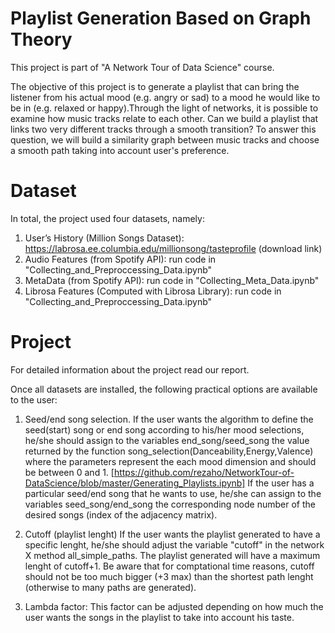 # Playlist Generation Based on Graph Theory

This project is part of "A Network Tour of Data Science" course.

The objective of this project is to generate a playlist that can bring the listener from his actual mood (e.g. angry or sad) to a mood he would like to be in (e.g. relaxed or happy).Through the light of networks, it is possible to examine how music tracks relate to each other. Can we build a playlist that links two very different tracks through a smooth transition? To answer this question, we will build a similarity graph between music tracks and choose a smooth path taking into account user's preference.

# Dataset
In total, the project used four datasets, namely:

1. User’s History (Million Songs Dataset): https://labrosa.ee.columbia.edu/millionsong/tasteprofile (download link)
2. Audio Features (from Spotify API): run code in "Collecting_and_Preproccessing_Data.ipynb"
3. MetaData (from Spotify API): run code in "Collecting_Meta_Data.ipynb"
4. Librosa Features (Computed with Librosa Library): run code in "Collecting_and_Preproccessing_Data.ipynb"

# Project
For detailed information about the project read our report.

Once all datasets are installed, the following practical options are available to the user:

1. Seed/end song selection.
If the user wants the algorithm to define the seed(start) song or end song according to his/her mood selections,   he/she should assign to the variables end_song/seed_song the value returned by the function song_selection(Danceability,Energy,Valence) where the parameters represent the each mood dimension and should be between 0 and 1. [https://github.com/rezaho/NetworkTour-of-DataScience/blob/master/Generating_Playlists.ipynb]
If the user has a particular seed/end song that he wants to use, he/she can assign to the variables seed_song/end_song the corresponding node number of the desired songs (index of the adjacency matrix). 

2. Cutoff (playlist lenght)
If the user wants the playlist generated to have a specific lenght, he/she should adjust the variable "cutoff" in the network X method all_simple_paths. The playlist generated will have a maximum lenght of cutoff+1. Be aware that for comptational time reasons, cutoff should not be too much bigger (+3 max) than the shortest path lenght (otherwise to many paths are generated). 

3. Lambda factor: This factor can be adjusted depending on how much the user wants the songs in the playlist to take into account his taste. 


